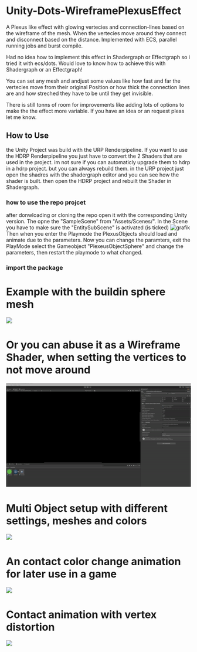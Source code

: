 # Unity-Dots-WireframePlexusEffect
A Plexus like effect with glowing vertecies and connection-lines based on the wireframe of the mesh. When the vertecies move around they connect and disconnect based on the distance. Implemented with ECS, parallel running jobs and burst compile.

Had no idea how to implement this effect in Shadergraph or Effectgraph so i tried it with ecs/dots. Would love to know how to achieve this with Shadergraph or an Effectgraph!

You can set any mesh and andjust some values like how fast and far the vertecies move from their original Position or how thick the connection lines are and how streched they have to be until they get invisible.

There is still tonns of room for improvements like adding lots of options to make the the effect more variable. If you have an idea or an request pleas let me know.

## How to Use
the Unity Project was build with the URP Renderpipeline. If you want to use the HDRP Renderpipeline you just have to convert the 2 Shaders that are used in the project. im not sure if you can automaticly upgrade them to hdrp in a hdrp project. but you can always rebuild them. in the URP project just open the shadres with the shadergraph editor and you can see how the shader is built. then open the HDRP project and rebuilt the Shader in Shadergraph.

### how to use the repo projcet
after donwloading or cloning the repo open it with the corresponding Unity version. The opne the "SampleScene" from "Assets/Scenes/". 
In the Scene you have to make sure the "EntitySubScene" is activated (is ticked) ![grafik](https://github.com/user-attachments/assets/200b3a8f-5acc-428c-94f6-6f722e4d659f)
Then when you enter the Playmode the PlexusObjects should load and animate due to the parameters.
Now you can change the paramters, exit the PlayMode select the Gameobject "PlexeusObjectSphere" and change the parameters, then restart the playmode to what changed.

### import the package


# Example with the buildin sphere mesh

![](https://github.com/Strieglitz/Unity-Dots-WireframePlexusEffect/blob/main/effect.gif)

# Or you can abuse it as a Wireframe Shader, when setting the vertices to not move around

![](https://github.com/Strieglitz/Unity-Dots-WireframePlexusEffect/blob/main/effect2.gif)

# Multi Object setup with different settings, meshes and colors

![](https://github.com/Strieglitz/Unity-Dots-WireframePlexusEffect/blob/main/effect3.gif)

# An contact color change animation for later use in a game

![](https://github.com/Strieglitz/Unity-Dots-WireframePlexusEffect/blob/main/effect4.gif)

# Contact animation with vertex distortion

![](https://github.com/Strieglitz/Unity-Dots-WireframePlexusEffect/blob/main/effect5.gif)
